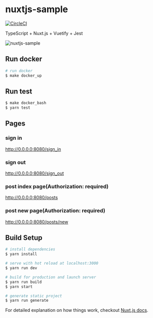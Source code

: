 # nuxtjs-sample

[![CircleCI](https://circleci.com/gh/walkersumida/nuxtjs-sample.svg?style=svg)](https://circleci.com/gh/walkersumida/nuxtjs-sample)

TypeScript + Nuxt.js + Vuetify + Jest

![nuxtjs-sample](https://user-images.githubusercontent.com/12683375/79627129-b880f200-8170-11ea-8502-0c94c58e65e7.gif)

## Run docker

```bash
# run docker
$ make docker_up
```

## Run test

```bash
$ make docker_bash
$ yarn test
```

## Pages

### sign in
http://0.0.0.0:8080/sign_in
### sign out
http://0.0.0.0:8080/sign_out
### post index page(Authorization: required)
http://0.0.0.0:8080/posts
### post new page(Authorization: required)
http://0.0.0.0:8080/posts/new

## Build Setup

``` bash
# install dependencies
$ yarn install

# serve with hot reload at localhost:3000
$ yarn run dev

# build for production and launch server
$ yarn run build
$ yarn start

# generate static project
$ yarn run generate
```

For detailed explanation on how things work, checkout [Nuxt.js docs](https://nuxtjs.org).
